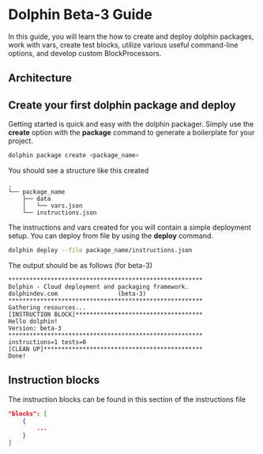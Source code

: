 # Dolphin Beta-3 Guide

In this guide, you will learn the how to create and deploy dolphin packages, work with vars, create test blocks, utilize various useful command-line options, and develop custom BlockProcessors.

## Architecture

## Create your first dolphin package and deploy

Getting started is quick and easy with the dolphin packager. Simply use the **create** option with the **package** command to generate a boilerplate for your project. 

```bash
dolphin package create <package_name>
```

You should see a structure like this created

```
.
└── package_name
    ├── data
    │   └── vars.json
    └── instructions.json
```

The instructions and vars created for you will contain a simple deployment setup. You can deploy from file by using the **deploy** command.

```bash
dolphin deploy --file package_name/instructions.json
```

The output should be as follows (for beta-3)

```
*******************************************************
Dolphin - Cloud deployment and packaging framework.
dolphindev.com				   (beta-3)
*******************************************************
Gathering resources...
[INSTRUCTION BLOCK]************************************
Hello dolphin!
Version: beta-3
*******************************************************
instructions=1 tests=0
[CLEAN UP]*********************************************
Done!
```

## Instruction blocks

The instruction blocks can be found in this section of the instructions file

```json
"blocks": [
    {
        ...
    }
]
```
